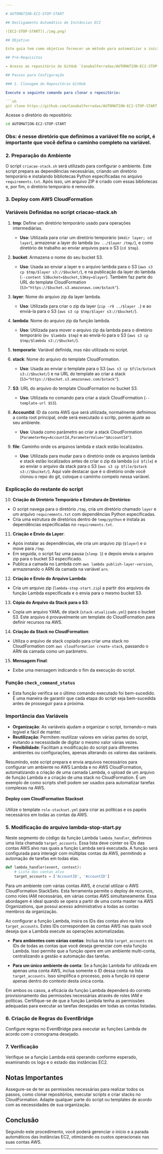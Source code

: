 ```yaml
---

# AUTOMATION-EC2-STOP-START

## Desligamento Automático de Instâncias EC2

![EC2-STOP-START](./img.png)

## Objetivo

Este guia tem como objetivo fornecer um método para automatizar o início e a parada de instâncias EC2 em várias contas da AWS. A automação será baseada em horários específicos e tags aplicadas às instâncias.

## Pré-Requisitos

- Acesso ao repositório do GitHub `CanabalFerradas/AUTOMATION-EC2-STOP-START`, onde os scripts necessários estão disponíveis.

## Passos para Configuração

### 1. Clonagem do Repositório GitHub

Execute o seguinte comando para clonar o repositório:

```sh
git clone https://github.com/CanabalFerradas/AUTOMATION-EC2-STOP-START.git
```

Acesse o diretório do repositório:

```sh
cd AUTOMATION-EC2-STOP-START
```
### Obs: é nesse diretório que definimos a variável file no script, é importante que você defina o caminho completo na variável.

### 2. Preparação do Ambiente

O script `criacao-stack.sh` será utilizado para configurar o ambiente. Este script prepara as dependências necessárias, criando um diretório temporário e instalando bibliotecas Python especificadas no arquivo `requirements.txt`. Após isso, um arquivo ZIP é criado com essas bibliotecas e, por fim, o diretório temporário é removido.

### 3. Deploy com AWS CloudFormation

### Variáveis Definidas no script **criacao-stack.sh**

1. **tmp**: Define um diretório temporário usado para operações intermediárias.
   - **Uso**: Utilizada para criar um diretório temporário (`mkdir layer; cd layer`), armazenar a layer do lambda (`mv ../$layer /tmp/`), e como diretório de trabalho ao enviar arquivos para o S3 (`cd $tmp`).

2. **bucket**: Armazena o nome do seu bucket S3.
   - **Uso**: Usada ao enviar a layer e o arquivo lambda para o S3 (`aws s3 cp $tmp/$layer s3://$bucket/`), e na publicação da layer do lambda (`--content S3Bucket=$bucket,S3Key=$layer`). Também faz parte do URL do template CloudFormation (`S3="https://$bucket.s3.amazonaws.com/$stack"`).

3. **layer**: Nome do arquivo zip da layer lambda.
   - **Uso**: Utilizada para criar o zip da layer (`zip -r9 ../$layer .`) e ao enviá-la para o S3 (`aws s3 cp $tmp/$layer s3://$bucket/`).

4. **lambda**: Nome do arquivo zip da função lambda.
   - **Uso**: Utilizada para mover o arquivo zip da lambda para o diretório temporário (`mv $lambda $tmp`) e ao enviá-lo para o S3 (`aws s3 cp $tmp/$lambda s3://$bucket/`).

5. **temporario**: Variável definida, mas não utilizada no script.

6. **stack**: Nome do arquivo do template CloudFormation.
   - **Uso**: Usada ao enviar o template para o S3 (`aws s3 cp $file/$stack s3://$bucket/`) e na URL do template ao criar a stack (`S3="https://$bucket.s3.amazonaws.com/$stack"`).

7. **S3**: URL do arquivo do template CloudFormation no bucket S3.
   - **Uso**: Utilizada no comando para criar a stack CloudFormation (`--template-url $S3`).

8. **AccountId**: ID da conta AWS que será utilizada, normalmente definimos a conta root principal, onde será executado o scritp, porém ajuste ao seu ambiente.
   - **Uso**: Usada como parâmetro ao criar a stack CloudFormation (`ParameterKey=AccountId,ParameterValue="$AccountId"`).

9. **file**: Caminho onde os arquivos lambda e stack estão localizados.
   - **Uso**: Utilizada para mudar para o diretório onde os arquivos lambda e stack estão localizados antes de criar o zip da lambda (`cd $file`) e ao enviar o arquivo da stack para o S3 (`aws s3 cp $file/$stack s3://$bucket/`). Aqui vale destacar que é o diretório onde você clonou o repo do git, coloque o caminho compelo nessa variável. 

 ### Explicação do restante do script

10. **Criação de Diretório Temporário e Estrutura de Diretórios**:
   - O script navega para o diretório `/tmp`, cria um diretório chamado `layer` e um arquivo `requirements.txt` com dependências Python especificadas.
   - Cria uma estrutura de diretórios dentro de `temp/python` e instala as dependências especificadas no `requirements.txt`.

11. **Criação e Envio da Layer**:
   - Após instalar as dependências, ele cria um arquivo zip (`$layer`) e o move para `/tmp`.
   - Em seguida, o script faz uma pausa (`sleep 1`) e depois envia o arquivo zip para o bucket S3 especificado.
   - Publica a camada no Lambda com `aws lambda publish-layer-version`, armazenando o ARN da camada na variável `arn`.

12. **Criação e Envio do Arquivo Lambda**:
   - Cria um arquivo zip (`lambda-stop-start.zip`) a partir dos arquivos da função Lambda especificada e o envia para o mesmo bucket S3.

13. **Cópia do Arquivo da Stack para o S3**:
   - Copia um arquivo YAML de stack (`stack-atualizado.yml`) para o bucket S3. Este arquivo é provavelmente um template do CloudFormation para definir recursos na AWS.

14. **Criação da Stack no CloudFormation**:
   - Utiliza o arquivo de stack copiado para criar uma stack no CloudFormation com `aws cloudformation create-stack`, passando o ARN da camada como um parâmetro.

15. **Mensagem Final**:
   - Exibe uma mensagem indicando o fim da execução do script.

### Função `check_command_status`

- Esta função verifica se o último comando executado foi bem-sucedido. É uma maneira de garantir que cada etapa do script seja bem-sucedida antes de prosseguir para a próxima.

### Importância das Variáveis

- **Organização**: As variáveis ajudam a organizar o script, tornando-o mais legível e fácil de manter.
- **Reutilização**: Permitem reutilizar valores em várias partes do script, evitando a necessidade de digitar o mesmo valor várias vezes.
- **Flexibilidade**: Facilitam a modificação do script para diferentes ambientes ou configurações, apenas alterando os valores das variáveis.

Resumindo, este script prepara e envia arquivos necessários para configurar um ambiente no AWS Lambda e no AWS CloudFormation, automatizando a criação de uma camada Lambda, o upload de um arquivo de função Lambda e a criação de uma stack no CloudFormation. É um exemplo de como scripts shell podem ser usados para automatizar tarefas complexas na AWS.


#### Deploy com CloudFormation Stackset

Utilize o template `role-stackset.yml` para criar as políticas e os papéis necessários em todas as contas da AWS.

### 5. Modificação do arquivo lambda-stop-start.py

Neste segmento do código da função Lambda `lambda_handler`, definimos uma lista chamada `target_accounts`. Essa lista deve conter os IDs das contas AWS alvo nas quais a função Lambda será executada. A função será configurada para interagir com múltiplas contas da AWS, permitindo a automação de tarefas em todas elas. 

```python
def lambda_handler(event, context):
    # Lista das contas alvo
    target_accounts = ['AccountID', 'AccountID']
```

Para um ambiente com várias contas AWS, é crucial utilizar o AWS CloudFormation StackSets. Esta ferramenta permite o deploy de recursos, como roles IAM necessárias, em várias contas AWS simultaneamente. Essa abordagem é ideal quando se opera a partir de uma conta master na AWS Organizations, que possui acesso administrativo a todas as contas membros da organização. 

Ao configurar a função Lambda, insira os IDs das contas alvo na lista `target_accounts`. Estes IDs correspondem às contas AWS nas quais você deseja que a Lambda execute as operações automatizadas. 

- **Para ambientes com várias contas**: Inclua na lista `target_accounts` os IDs de todas as contas que você deseja gerenciar com esta função Lambda. Isso permite que a função opere em um ambiente multi-conta, centralizando a gestão e automação das tarefas.
  
- **Para um único ambiente de conta**: Se a função Lambda for utilizada em apenas uma conta AWS, inclua somente o ID dessa conta na lista `target_accounts`. Isso simplifica o processo, pois a função irá operar apenas dentro do contexto desta única conta.

Em ambos os casos, a eficácia da função Lambda dependerá do correto provisionamento das permissões necessárias através de roles IAM e políticas. Certifique-se de que a função Lambda tenha as permissões adequadas para executar as tarefas desejadas em todas as contas listadas.

### 6. Criação de Regras do EventBridge

Configure regras no EventBridge para executar as funções Lambda de acordo com o cronograma desejado.

### 7. Verificação

Verifique se a função Lambda está operando conforme esperado, examinando os logs e o estado das instâncias EC2.

## Notas Importantes

Assegure-se de ter as permissões necessárias para realizar todos os passos, como clonar repositórios, executar scripts e criar stacks no CloudFormation. Adapte qualquer parte do script ou templates de acordo com as necessidades de sua organização.

## Conclusão

Seguindo este procedimento, você poderá gerenciar o início e a parada automáticos das instâncias EC2, otimizando os custos operacionais nas suas contas AWS.

---
```



